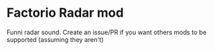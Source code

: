 # Factorio Radar mod

Funni radar sound. Create an issue/PR if you want others mods to be supported (assuming they aren't)